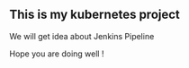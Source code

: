 ## This is my kubernetes project ##

We will get idea about Jenkins Pipeline 

Hope you are doing well !
